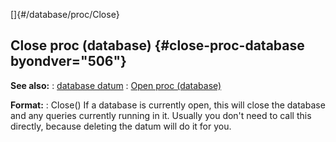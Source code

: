 []{#/database/proc/Close}
  ## Close proc (database) {#close-proc-database byondver="506"}
  **See also:**
  :   [database datum](ref/database)
  :   [Open proc (database)](ref/database/proc/Open)
  <!-- -->
  **Format:**
  :   Close()
  If a database is currently open, this will close the database and any
  queries currently running in it. Usually you don\'t need to call this
  directly, because deleting the datum will do it for you.